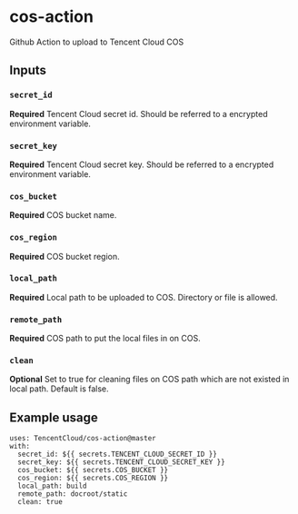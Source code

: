 # cos-action
Github Action to upload to Tencent Cloud COS

## Inputs

### `secret_id`

**Required** Tencent Cloud secret id. Should be referred to a encrypted environment variable.

### `secret_key`

**Required** Tencent Cloud secret key. Should be referred to a encrypted environment variable.

### `cos_bucket`

**Required** COS bucket name.

### `cos_region`

**Required** COS bucket region.

### `local_path`

**Required** Local path to be uploaded to COS. Directory or file is allowed.

### `remote_path`

**Required** COS path to put the local files in on COS.

### `clean`

**Optional** Set to true for cleaning files on COS path which are not existed in local path. Default is false.

## Example usage

```
uses: TencentCloud/cos-action@master
with:
  secret_id: ${{ secrets.TENCENT_CLOUD_SECRET_ID }}
  secret_key: ${{ secrets.TENCENT_CLOUD_SECRET_KEY }}
  cos_bucket: ${{ secrets.COS_BUCKET }}
  cos_region: ${{ secrets.COS_REGION }}
  local_path: build
  remote_path: docroot/static
  clean: true
```
